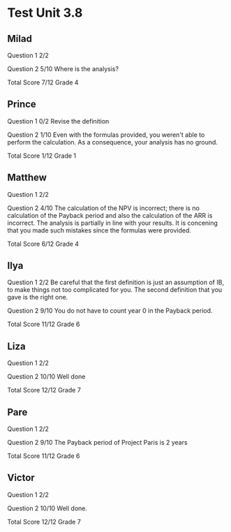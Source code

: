 # Test Unit 3.8

## Milad

Question 1      2/2

Question 2     5/10
                Where is the analysis?

Total Score     7/12 Grade 4

## Prince

Question 1      0/2
                Revise the definition

Question 2      1/10
                Even with the formulas provided, you weren't able
                to perform the calculation. As a consequence, your
                analysis has no ground.

Total Score     1/12 Grade 1

## Matthew

Question 1      2/2

Question 2      4/10
                The calculation of the NPV is incorrect; there is no
                calculation of the Payback period and also the 
                calculation of the ARR is incorrect. The analysis
                is partially in line with your results.
                It is concening that you made such mistakes since
                the formulas were provided.

Total Score     6/12 Grade 4

## Ilya

Question 1      2/2
                Be careful that the first definition is just an assumption
                of IB, to make things not too complicated for you.
                The second definition that you gave is the right one.

Question 2      9/10
                You do not have to count year 0 in the Payback period.

Total Score     11/12 Grade 6

## Liza

Question 1      2/2

Question 2      10/10
                Well done

Total Score     12/12 Grade 7

## Pare

Question 1      2/2

Question 2      9/10
                The Payback period of Project Paris is 2 years

Total Score     11/12 Grade 6

## Victor

Question 1      2/2

Question 2      10/10
                Well done.

Total Score     12/12 Grade 7
